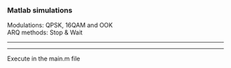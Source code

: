 <h3>Matlab simulations</h3><div>Modulations: QPSK, 16QAM and OOK</div><div>ARQ methods: Stop & Wait</div><hr><hr><div>Execute in the main.m file</div>